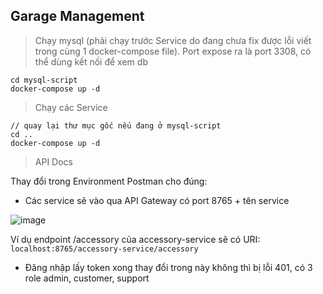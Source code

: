 ## Garage Management 

> Chạy mysql (phải chạy trước Service do đang chưa fix được lỗi viết trong cùng 1 docker-compose file).
> Port expose ra là port 3308, có thể dùng kết nối để xem db 
```
cd mysql-script
docker-compose up -d
```


> Chạy các Service 
```
// quay lại thư mục gốc nếu đang ở mysql-script 
cd .. 
docker-compose up -d  
```

> API Docs 

Thay đổi trong Environment Postman cho đúng:

- Các service sẽ vào qua API Gateway có port 8765 + tên service 

![image](https://github.com/ftvdexcz/Garage-Management/assets/60183306/047545f5-4c08-4377-9453-8480064569b2)

Ví dụ endpoint /accessory của accessory-service sẽ có URI: ``` localhost:8765/accessory-service/accessory ```

- Đăng nhập lấy token xong thay đổi trong này không thì bị lỗi 401, có 3 role admin, customer, support 